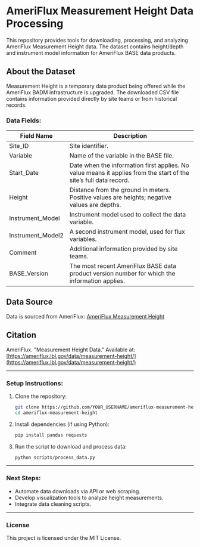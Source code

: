 # AmeriFlux Measurement Height Data Processing

This repository provides tools for downloading, processing, and analyzing AmeriFlux Measurement Height data. The dataset contains height/depth and instrument model information for AmeriFlux BASE data products.

## About the Dataset
Measurement Height is a temporary data product being offered while the AmeriFlux BADM infrastructure is upgraded. The downloaded CSV file contains information provided directly by site teams or from historical records.

### Data Fields:
| Field Name          | Description |
|---------------------|-------------|
| Site_ID            | Site identifier. |
| Variable           | Name of the variable in the BASE file. |
| Start_Date         | Date when the information first applies. No value means it applies from the start of the site’s full data record. |
| Height            | Distance from the ground in meters. Positive values are heights; negative values are depths. |
| Instrument_Model   | Instrument model used to collect the data variable. |
| Instrument_Model2  | A second instrument model, used for flux variables. |
| Comment           | Additional information provided by site teams. |
| BASE_Version      | The most recent AmeriFlux BASE data product version number for which the information applies. |

## Data Source
Data is sourced from AmeriFlux:
[AmeriFlux Measurement Height](https://ameriflux.lbl.gov/data/measurement-height/)

## Citation
AmeriFlux. "Measurement Height Data." Available at: [https://ameriflux.lbl.gov/data/measurement-height/](https://ameriflux.lbl.gov/data/measurement-height/)

---
### Setup Instructions:
1. Clone the repository:
   ```sh
   git clone https://github.com/YOUR_USERNAME/ameriflux-measurement-height.git
   cd ameriflux-measurement-height
   ```
2. Install dependencies (if using Python):
   ```sh
   pip install pandas requests
   ```
3. Run the script to download and process data:
   ```sh
   python scripts/process_data.py
   ```

---

### Next Steps:
- Automate data downloads via API or web scraping.
- Develop visualization tools to analyze height measurements.
- Integrate data cleaning scripts.

---

### License
This project is licensed under the MIT License.
